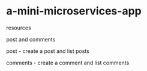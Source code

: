 # a-mini-microservices-app

resources 

post and comments

post - create a post and list posts

comments - create a comment and list comments